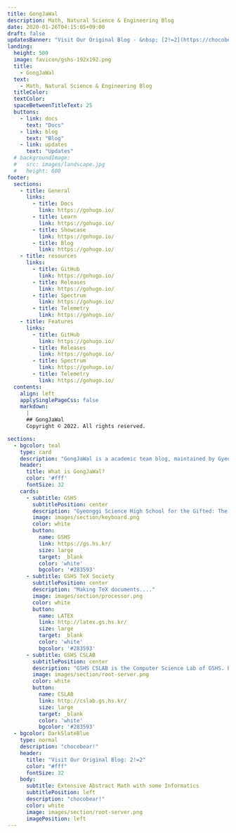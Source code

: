 ```yaml
---
title: GongJaWal
description: Math, Natural Science & Engineering Blog
date: 2020-01-26T04:15:05+09:00
draft: false
updatesBanner: "Visit Our Original Blog - &nbsp; [2!=2](https://chocobear.tistory.com/) &nbsp; just arrived"
landing:
  height: 500
  image: favicon/gshs-192x192.png
  title:
    - GongJaWal
  text:
    - Math, Natural Science & Engineering Blog
  titleColor:
  textColor:
  spaceBetweenTitleText: 25
  buttons:
    - link: docs
      text: "Docs"
    - link: blog
      text: "Blog"
    - link: updates
      text: "Updates"
  # backgroundImage: 
  #   src: images/landscape.jpg
  #   height: 600
footer:
  sections:
    - title: General
      links:
        - title: Docs
          link: https://gohugo.io/
        - title: Learn
          link: https://gohugo.io/
        - title: Showcase
          link: https://gohugo.io/
        - title: Blog
          link: https://gohugo.io/
    - title: resources
      links:
        - title: GitHub
          link: https://gohugo.io/
        - title: Releases
          link: https://gohugo.io/
        - title: Spectrum
          link: https://gohugo.io/
        - title: Telemetry
          link: https://gohugo.io/
    - title: Features
      links:
        - title: GitHub
          link: https://gohugo.io/
        - title: Releases
          link: https://gohugo.io/
        - title: Spectrum
          link: https://gohugo.io/
        - title: Telemetry
          link: https://gohugo.io/
  contents: 
    align: left
    applySinglePageCss: false
    markdown:
      |
      ## GongJaWal
      Copyright © 2022. All rights reserved.

sections:
  - bgcolor: teal
    type: card
    description: "GongJaWal is a academic team blog, maintained by Gyeonggi Science High School Students (37th)"
    header: 
      title: What is GongJaWal?
      color: '#fff'
      fontSize: 32
    cards:
      - subtitle: GSHS
        subtitlePosition: center
        description: "Gyeonggi Science High School for the Gifted: The First, The Best"
        image: images/section/keyboard.png
        color: white
        button: 
          name: GSHS
          link: https://gs.hs.kr/
          size: large
          target: _blank
          color: 'white'
          bgcolor: '#283593'
      - subtitle: GSHS TeX Society
        subtitlePosition: center
        description: "Making TeX documents...."
        image: images/section/processor.png
        color: white
        button: 
          name: LATEX
          link: http://latex.gs.hs.kr/
          size: large
          target: _blank
          color: 'white'
          bgcolor: '#283593'
      - subtitle: GSHS CSLAB
        subtitlePosition: center
        description: "GSHS CSLAB is the Computer Science Lab of GSHS. Expensive Servers!!"
        image: images/section/root-server.png
        color: white
        button: 
          name: CSLAB
          link: http://cslab.gs.hs.kr/
          size: large
          target: _blank
          color: 'white'
          bgcolor: '#283593'
  - bgcolor: DarkSlateBlue
    type: normal
    description: "chocobear!"
    header:
      title: "Visit Our Original Blog: 2!=2"
      color: "#fff"
      fontSize: 32
    body:
      subtitle: Extensive Abstract Math with some Informatics
      subtitlePosition: left
      description: "chocobear!"
      color: white
      image: images/section/root-server.png
      imagePosition: left
---
```

